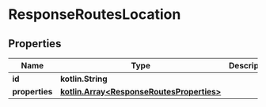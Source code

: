 
# ResponseRoutesLocation

## Properties
Name | Type | Description | Notes
------------ | ------------- | ------------- | -------------
**id** | **kotlin.String** |  | 
**properties** | [**kotlin.Array&lt;ResponseRoutesProperties&gt;**](ResponseRoutesProperties.md) |  | 



